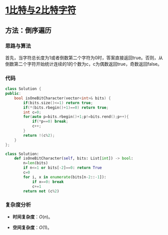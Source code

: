 # [1比特与2比特字符](https://leetcode-cn.com/problems/1-bit-and-2-bit-characters/)

## 方法：倒序遍历

### 思路与算法

首先，当字符总长度为1或者倒数第二个字符为0时，答案直接返回true。否则，从倒数第二个字符开始统计连续的1的个数为c，c为偶数返回true，奇数返回false。

### 代码

```c++
class Solution {
public:
    bool isOneBitCharacter(vector<int>& bits) {
        if(bits.size()<=1) return true;
        if(*(bits.rbegin()+1)==0) return true;
        int c=0;
        for(auto p=bits.rbegin()+1;p!=bits.rend();p++){
            if(*p==0) break;
            c++;
        }
        return !(c%2);
    }
};
```

```python
class Solution:
    def isOneBitCharacter(self, bits: List[int]) -> bool:
        n=len(bits)
        if n<=1 or bits[-2]==0: return True
        c=0
        for i, x in enumerate(bits[n-2::-1]):
            if x==0: break
            c+=1
        return not (c%2)
```

### 复杂度分析

- **时间复杂度**：$O(n)$。

- **空间复杂度**：$O(1)$。
